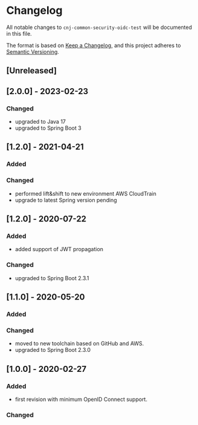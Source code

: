 # Changelog
All notable changes to `cnj-common-security-oidc-test` will be documented in this file.

The format is based on [Keep a Changelog](https://keepachangelog.com/en/1.0.0/),
and this project adheres to [Semantic Versioning](https://semver.org/spec/v2.0.0.html).

## [Unreleased]

## [2.0.0] - 2023-02-23
### Changed
- upgraded to Java 17
- upgraded to Spring Boot 3

## [1.2.0] - 2021-04-21
### Added
### Changed
- performed lift&shift to new environment AWS CloudTrain
- upgrade to latest Spring version pending

## [1.2.0] - 2020-07-22
### Added
- added support of JWT propagation
### Changed
- upgraded to Spring Boot 2.3.1

## [1.1.0] - 2020-05-20
### Added
### Changed
- moved to new toolchain based on GitHub and AWS.
- upgraded to Spring Boot 2.3.0

## [1.0.0] - 2020-02-27
### Added
- first revision with minimum OpenID Connect support.
### Changed
